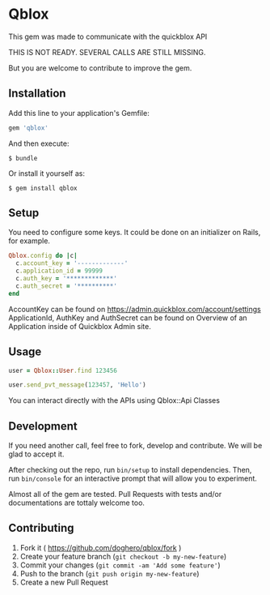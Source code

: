 # Qblox

This gem was made to communicate with the quickblox API

THIS IS NOT READY. SEVERAL CALLS ARE STILL MISSING.

But you are welcome to contribute to improve the gem.

## Installation

Add this line to your application's Gemfile:

```ruby
gem 'qblox'
```

And then execute:

    $ bundle

Or install it yourself as:

    $ gem install qblox

## Setup

You need to configure some keys. It could be done on an initializer on Rails, 
for example.

```ruby
Qblox.config do |c|
  c.account_key = '-------------'
  c.application_id = 99999
  c.auth_key = '*************'
  c.auth_secret = '**********'
end
```

AccountKey can be found on https://admin.quickblox.com/account/settings
ApplicationId, AuthKey and AuthSecret can be found on Overview of an Application
inside of Quickblox Admin site.

## Usage

```ruby
user = Qblox::User.find 123456

user.send_pvt_message(123457, 'Hello')
```

You can interact directly with the APIs using Qblox::Api Classes

## Development

If you need another call, feel free to fork, develop and contribute. We will be
glad to accept it.

After checking out the repo, run `bin/setup` to install dependencies.
Then, run `bin/console` for an interactive prompt that will allow you
to experiment.

Almost all of the gem are tested. Pull Requests with tests and/or documentations
are tottaly welcome too.

## Contributing

1. Fork it ( https://github.com/doghero/qblox/fork )
2. Create your feature branch (`git checkout -b my-new-feature`)
3. Commit your changes (`git commit -am 'Add some feature'`)
4. Push to the branch (`git push origin my-new-feature`)
5. Create a new Pull Request
